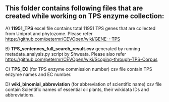 ## This folder contains following files that are created while working on TPS enzyme collection:

A) **11951_TPS** excel file contains total 11951 TPS genes that are collected from Uniprot and phytozome. Please refer https://github.com/petermr/CEVOpen/wiki/GENE-:-TPS 

B) **TPS_sentences_full_search_result.csv** generated by running metadata_analysis.py script by Shweata. Please also refer https://github.com/petermr/CEVOpen/wiki/Scoping-through-TPS-Corpus

C) **TPS_EC** (for TPS enzyme commission number) csv file contain TPS enzyme names and EC number.

D) **wiki_binomial_abbreviation** (for abbreviation of scientific name) csv file contain Scientific names of essential oil plants, their wikidata IDs and abbreviations.
